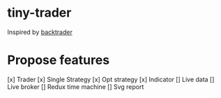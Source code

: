# tiny-trader
Inspired by [backtrader](https://www.backtrader.com/docu)

# Propose features
[x] Trader
[x] Single Strategy
[x] Opt strategy
[x] Indicator
[] Live data
[] Live broker
[] Redux time machine
[] Svg report